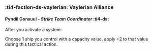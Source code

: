 ### :ti4-faction-ds-vaylerian: **Vaylerian Alliance**

####  Pyndil Gonsuul - _Strike Team Coordinator_ :ti4-ds:

After you activate a system:

Choose 1 ship you control with a capacity value, apply +2 to that value during this tactical action.
